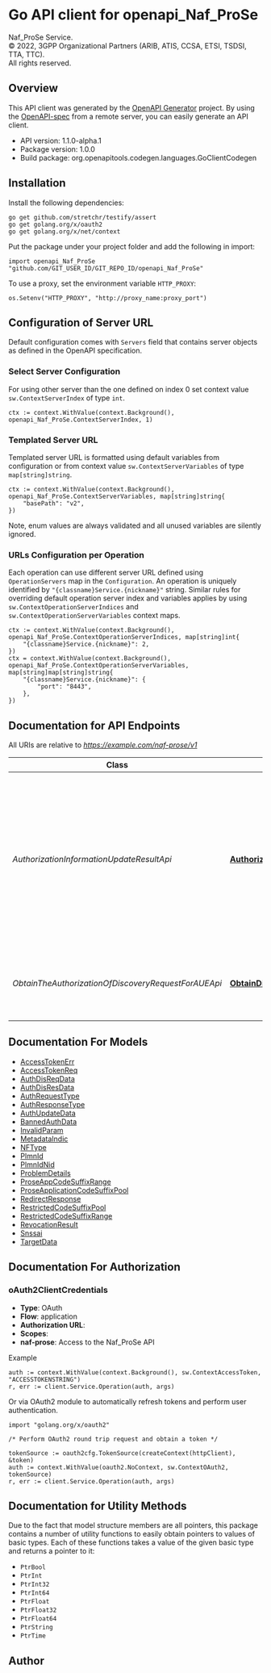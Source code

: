 # Go API client for openapi_Naf_ProSe

Naf_ProSe Service.  
© 2022, 3GPP Organizational Partners (ARIB, ATIS, CCSA, ETSI, TSDSI, TTA, TTC).  
All rights reserved.


## Overview
This API client was generated by the [OpenAPI Generator](https://openapi-generator.tech) project.  By using the [OpenAPI-spec](https://www.openapis.org/) from a remote server, you can easily generate an API client.

- API version: 1.1.0-alpha.1
- Package version: 1.0.0
- Build package: org.openapitools.codegen.languages.GoClientCodegen

## Installation

Install the following dependencies:

```shell
go get github.com/stretchr/testify/assert
go get golang.org/x/oauth2
go get golang.org/x/net/context
```

Put the package under your project folder and add the following in import:

```golang
import openapi_Naf_ProSe "github.com/GIT_USER_ID/GIT_REPO_ID/openapi_Naf_ProSe"
```

To use a proxy, set the environment variable `HTTP_PROXY`:

```golang
os.Setenv("HTTP_PROXY", "http://proxy_name:proxy_port")
```

## Configuration of Server URL

Default configuration comes with `Servers` field that contains server objects as defined in the OpenAPI specification.

### Select Server Configuration

For using other server than the one defined on index 0 set context value `sw.ContextServerIndex` of type `int`.

```golang
ctx := context.WithValue(context.Background(), openapi_Naf_ProSe.ContextServerIndex, 1)
```

### Templated Server URL

Templated server URL is formatted using default variables from configuration or from context value `sw.ContextServerVariables` of type `map[string]string`.

```golang
ctx := context.WithValue(context.Background(), openapi_Naf_ProSe.ContextServerVariables, map[string]string{
	"basePath": "v2",
})
```

Note, enum values are always validated and all unused variables are silently ignored.

### URLs Configuration per Operation

Each operation can use different server URL defined using `OperationServers` map in the `Configuration`.
An operation is uniquely identified by `"{classname}Service.{nickname}"` string.
Similar rules for overriding default operation server index and variables applies by using `sw.ContextOperationServerIndices` and `sw.ContextOperationServerVariables` context maps.

```golang
ctx := context.WithValue(context.Background(), openapi_Naf_ProSe.ContextOperationServerIndices, map[string]int{
	"{classname}Service.{nickname}": 2,
})
ctx = context.WithValue(context.Background(), openapi_Naf_ProSe.ContextOperationServerVariables, map[string]map[string]string{
	"{classname}Service.{nickname}": {
		"port": "8443",
	},
})
```

## Documentation for API Endpoints

All URIs are relative to *https://example.com/naf-prose/v1*

Class | Method | HTTP request | Description
------------ | ------------- | ------------- | -------------
*AuthorizationInformationUpdateResultApi* | [**AuthorizationUpdateResult**](docs/AuthorizationInformationUpdateResultApi.md#authorizationupdateresult) | **Post** /authorization-update-result | report the result of update of authorization information to revoke discovery  permissions relating to some other users in the NF consumer for Restricted ProSe Direct Discovery 
*ObtainTheAuthorizationOfDiscoveryRequestForAUEApi* | [**ObtainDiscAuth**](docs/ObtainTheAuthorizationOfDiscoveryRequestForAUEApi.md#obtaindiscauth) | **Post** /authorize-discovery | Obtain the authorization of Discovery Request from 5G DDNMF for a UE


## Documentation For Models

 - [AccessTokenErr](docs/AccessTokenErr.md)
 - [AccessTokenReq](docs/AccessTokenReq.md)
 - [AuthDisReqData](docs/AuthDisReqData.md)
 - [AuthDisResData](docs/AuthDisResData.md)
 - [AuthRequestType](docs/AuthRequestType.md)
 - [AuthResponseType](docs/AuthResponseType.md)
 - [AuthUpdateData](docs/AuthUpdateData.md)
 - [BannedAuthData](docs/BannedAuthData.md)
 - [InvalidParam](docs/InvalidParam.md)
 - [MetadataIndic](docs/MetadataIndic.md)
 - [NFType](docs/NFType.md)
 - [PlmnId](docs/PlmnId.md)
 - [PlmnIdNid](docs/PlmnIdNid.md)
 - [ProblemDetails](docs/ProblemDetails.md)
 - [ProseAppCodeSuffixRange](docs/ProseAppCodeSuffixRange.md)
 - [ProseApplicationCodeSuffixPool](docs/ProseApplicationCodeSuffixPool.md)
 - [RedirectResponse](docs/RedirectResponse.md)
 - [RestrictedCodeSuffixPool](docs/RestrictedCodeSuffixPool.md)
 - [RestrictedCodeSuffixRange](docs/RestrictedCodeSuffixRange.md)
 - [RevocationResult](docs/RevocationResult.md)
 - [Snssai](docs/Snssai.md)
 - [TargetData](docs/TargetData.md)


## Documentation For Authorization



### oAuth2ClientCredentials


- **Type**: OAuth
- **Flow**: application
- **Authorization URL**: 
- **Scopes**: 
 - **naf-prose**: Access to the Naf_ProSe API

Example

```golang
auth := context.WithValue(context.Background(), sw.ContextAccessToken, "ACCESSTOKENSTRING")
r, err := client.Service.Operation(auth, args)
```

Or via OAuth2 module to automatically refresh tokens and perform user authentication.

```golang
import "golang.org/x/oauth2"

/* Perform OAuth2 round trip request and obtain a token */

tokenSource := oauth2cfg.TokenSource(createContext(httpClient), &token)
auth := context.WithValue(oauth2.NoContext, sw.ContextOAuth2, tokenSource)
r, err := client.Service.Operation(auth, args)
```


## Documentation for Utility Methods

Due to the fact that model structure members are all pointers, this package contains
a number of utility functions to easily obtain pointers to values of basic types.
Each of these functions takes a value of the given basic type and returns a pointer to it:

* `PtrBool`
* `PtrInt`
* `PtrInt32`
* `PtrInt64`
* `PtrFloat`
* `PtrFloat32`
* `PtrFloat64`
* `PtrString`
* `PtrTime`

## Author



